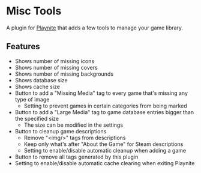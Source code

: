 # Misc Tools
A plugin for [Playnite](https://playnite.link/) that adds a few tools to manage your game library.

## Features
- Shows number of missing icons
- Shows number of missing covers
- Shows number of missing backgrounds
- Shows database size
- Shows cache size
- Button to add a "Missing Media" tag to every game that's missing any type of image
  - Setting to prevent games in certain categories from being marked
- Button to add a "Large Media" tag to game database entries bigger than the specified size
   - The size can be modified in the settings
- Button to cleanup game descriptions
   - Remove "&lt;img/&gt;" tags from descriptions
   - Keep only what's after "About the Game" for Steam descriptions
   - Setting to enable/disable automatic cleanup when adding a game
- Button to remove all tags generated by this plugin
- Setting to enable/disable automatic cache clearing when exiting Playnite
